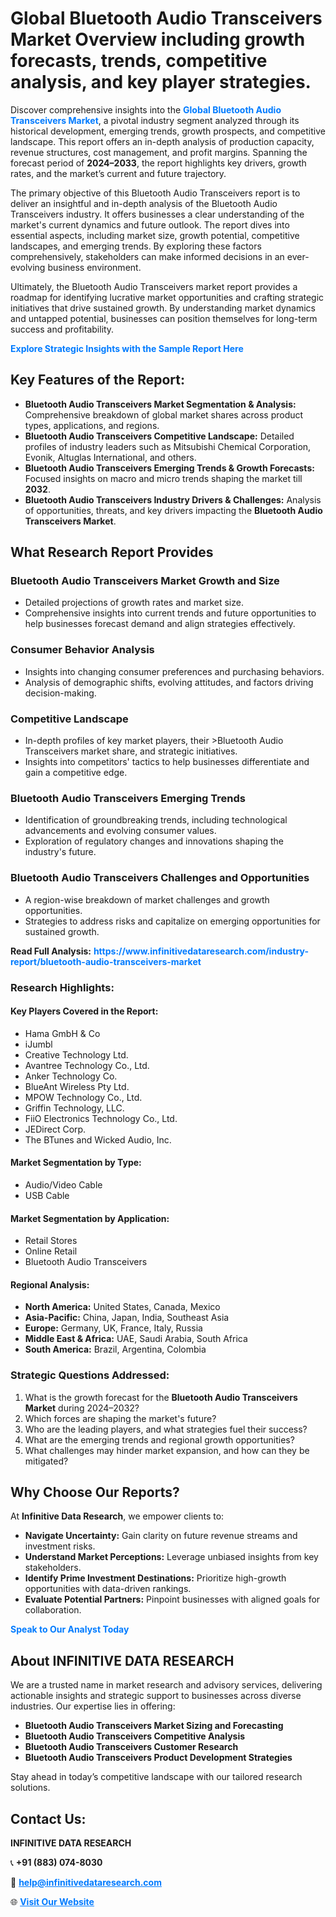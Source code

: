 <h1>Global Bluetooth Audio Transceivers Market Overview including growth forecasts, trends, competitive analysis, and key player strategies.</h1>
<p>
Discover comprehensive insights into the 
<a href="https://www.infinitivedataresearch.com/industry-report/bluetooth-audio-transceivers-market" rel="dofollow" style="color: #007BFF; text-decoration: none;"><strong>Global Bluetooth Audio Transceivers Market</strong></a>, a pivotal industry segment analyzed through its historical development, emerging trends, growth prospects, and competitive landscape. This report offers an in-depth analysis of production capacity, revenue structures, cost management, and profit margins. Spanning the forecast period of <strong>2024–2033</strong>, the report highlights key drivers, growth rates, and the market’s current and future trajectory.
</p>
<p>
The primary objective of this Bluetooth Audio Transceivers report is to deliver an insightful and in-depth analysis of the Bluetooth Audio Transceivers industry. It offers businesses a clear understanding of the market's current dynamics and future outlook. The report dives into essential aspects, including market size, growth potential, competitive landscapes, and emerging trends. By exploring these factors comprehensively, stakeholders can make informed decisions in an ever-evolving business environment.
</p>
<p>
Ultimately, the Bluetooth Audio Transceivers market report provides a roadmap for identifying lucrative market opportunities and crafting strategic initiatives that drive sustained growth. By understanding market dynamics and untapped potential, businesses can position themselves for long-term success and profitability.
</p>
<p>
<a href="https://www.infinitivedataresearch.com/request-sample/reportId=107582" style="color: #007BFF; text-decoration: none;"><strong>Explore Strategic Insights with the Sample Report Here</strong></a>
</p>

<h2>Key Features of the Report:</h2>
<ul>
<li><strong>Bluetooth Audio Transceivers Market Segmentation & Analysis:</strong> Comprehensive breakdown of global market shares across product types, applications, and regions.</li>
<li><strong>Bluetooth Audio Transceivers Competitive Landscape:</strong> Detailed profiles of industry leaders such as Mitsubishi Chemical Corporation, Evonik, Altuglas International, and others.</li>
<li><strong>Bluetooth Audio Transceivers Emerging Trends & Growth Forecasts:</strong> Focused insights on macro and micro trends shaping the market till <strong>2032</strong>.</li>
<li><strong>Bluetooth Audio Transceivers Industry Drivers & Challenges:</strong> Analysis of opportunities, threats, and key drivers impacting the <strong>Bluetooth Audio Transceivers Market</strong>.</li>
</ul>

<h2>What Research Report Provides</h2>
<h3>Bluetooth Audio Transceivers Market Growth and Size</h3>
<ul>
<li>Detailed projections of growth rates and market size.</li>
<li>Comprehensive insights into current trends and future opportunities to help businesses forecast demand and align strategies effectively.</li>
</ul>

<h3>Consumer Behavior Analysis</h3>
<ul>
<li>Insights into changing consumer preferences and purchasing behaviors.</li>
<li>Analysis of demographic shifts, evolving attitudes, and factors driving decision-making.</li>
</ul>

<h3>Competitive Landscape</h3>
<ul>
<li>In-depth profiles of key market players, their >Bluetooth Audio Transceivers market share, and strategic initiatives.</li>
<li>Insights into competitors' tactics to help businesses differentiate and gain a competitive edge.</li>
</ul>

<h3>Bluetooth Audio Transceivers Emerging Trends</h3>
<ul>
<li>Identification of groundbreaking trends, including technological advancements and evolving consumer values.</li>
<li>Exploration of regulatory changes and innovations shaping the industry's future.</li>
</ul>

<h3>Bluetooth Audio Transceivers Challenges and Opportunities</h3>
<ul>
<li>A region-wise breakdown of market challenges and growth opportunities.</li>
<li>Strategies to address risks and capitalize on emerging opportunities for sustained growth.</li>
</ul>
<p><strong>Read Full Analysis:</strong> <a href="https://www.infinitivedataresearch.com/industry-report/bluetooth-audio-transceivers-market" rel="dofollow" style="color: #007BFF; text-decoration: none;"><strong>https://www.infinitivedataresearch.com/industry-report/bluetooth-audio-transceivers-market</strong></a></p>
<h3>Research Highlights:</h3>
<h4>Key Players Covered in the Report:</h4>
<ul><li>Hama GmbH &amp; Co</li><li>iJumbl</li><li>Creative Technology Ltd.</li><li>Avantree Technology Co., Ltd.</li><li>Anker Technology Co.</li><li>BlueAnt Wireless Pty Ltd.</li><li>MPOW Technology Co., Ltd.</li><li>Griffin Technology, LLC.</li><li>FiiO Electronics Technology Co., Ltd.</li><li>JEDirect Corp.</li><li>The BTunes and Wicked Audio, Inc.</li></ul>
<h4>Market Segmentation by Type:</h4>
<ul><li>Audio/Video Cable</li><li>USB Cable</li></ul>
<h4>Market Segmentation by Application:</h4>
<ul><li>Retail Stores</li><li>Online Retail</li><li>Bluetooth Audio Transceivers</li></ul>

<h4>Regional Analysis:</h4>
<ul>
<li><strong>North America:</strong> United States, Canada, Mexico</li>
<li><strong>Asia-Pacific:</strong> China, Japan, India, Southeast Asia</li>
<li><strong>Europe:</strong> Germany, UK, France, Italy, Russia</li>
<li><strong>Middle East & Africa:</strong> UAE, Saudi Arabia, South Africa</li>
<li><strong>South America:</strong> Brazil, Argentina, Colombia</li>
</ul>

<h3>Strategic Questions Addressed:</h3>
<ol>
<li>What is the growth forecast for the <strong>Bluetooth Audio Transceivers Market</strong> during 2024–2032?</li>
<li>Which forces are shaping the market's future?</li>
<li>Who are the leading players, and what strategies fuel their success?</li>
<li>What are the emerging trends and regional growth opportunities?</li>
<li>What challenges may hinder market expansion, and how can they be mitigated?</li>
</ol>

<h2>Why Choose Our Reports?</h2>
<p>At <strong>Infinitive Data Research</strong>, we empower clients to:</p>
<ul>
<li><strong>Navigate Uncertainty:</strong> Gain clarity on future revenue streams and investment risks.</li>
<li><strong>Understand Market Perceptions:</strong> Leverage unbiased insights from key stakeholders.</li>
<li><strong>Identify Prime Investment Destinations:</strong> Prioritize high-growth opportunities with data-driven rankings.</li>
<li><strong>Evaluate Potential Partners:</strong> Pinpoint businesses with aligned goals for collaboration.</li>
</ul>
<p><a href="https://www.infinitivedataresearch.com/industry-report/bluetooth-audio-transceivers-market" rel="dofollow" style="color: #007BFF; text-decoration: none;"><strong>Speak to Our Analyst Today</strong></a></p>

<h2>About INFINITIVE DATA RESEARCH</h2>
<p>We are a trusted name in market research and advisory services, delivering actionable insights and strategic support to businesses across diverse industries. Our expertise lies in offering:</p>
<ul>
<li><strong>Bluetooth Audio Transceivers Market Sizing and Forecasting</strong></li>
<li><strong>Bluetooth Audio Transceivers Competitive Analysis</strong></li>
<li><strong>Bluetooth Audio Transceivers Customer Research</strong></li>
<li><strong>Bluetooth Audio Transceivers Product Development Strategies</strong></li>
</ul>
<p>Stay ahead in today’s competitive landscape with our tailored research solutions.</p>

<h2>Contact Us:</h2>
<p><strong>INFINITIVE DATA RESEARCH</strong></p>
<p>📞 <strong>+91 (883) 074-8030</strong></p>
<p>📧 <strong><a href="mailto:help@infinitivedataresearch.com" style="color: #007BFF;">help@infinitivedataresearch.com</a></strong></p>
<p>🌐 <strong><a href="https://www.infinitivedataresearch.com" rel="dofollow" style="color: #007BFF;">Visit Our Website</a></strong></p>